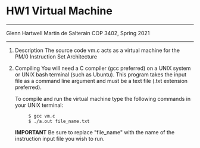 # HW1 Virtual Machine

*******************
Glenn Hartwell
Martin de Salterain
COP 3402, Spring 2021

*******************

1. Description
	The source code vm.c acts as a virtual machine for the PM/0 Instruction Set Architecture

2. Compiling
	You will need a C compiler (gcc preferred) on a UNIX system or UNIX bash terminal (such as Ubuntu). This program takes the input file as a command line argument and must be a text file (.txt extension preferred).

	To compile and run the virtual machine type the following commands in your UNIX terminal:

			$ gcc vm.c
			$ ./a.out file_name.txt

	**IMPORTANT**
	Be sure to replace "file_name" with the name of the instruction input file you wish to run.
